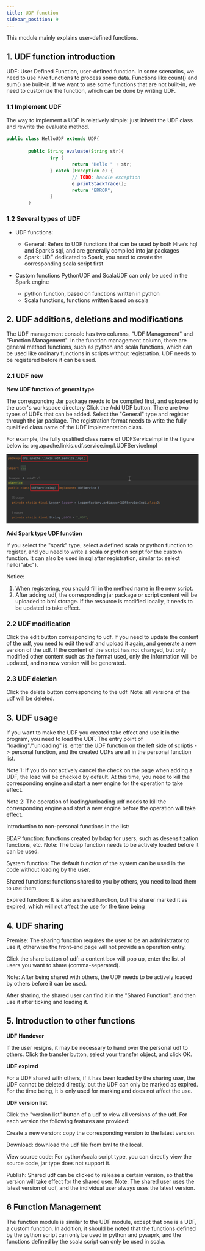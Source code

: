 ```yaml
---
title: UDF function
sidebar_position: 9
---
```


This module mainly explains user-defined functions.

## 1. UDF function introduction
UDF: User Defined Function, user-defined function. In some scenarios, we need to use hive functions to process some data. Functions like count() and sum() are built-in. If we want to use some functions that are not built-in, we need to customize the function, which can be done by writing UDF.

### 1.1 Implement UDF
The way to implement a UDF is relatively simple: just inherit the UDF class and rewrite the evaluate method.

```java
public class HelloUDF extends UDF{

        public String evaluate(String str){
                try {
                        return "Hello " + str;
                } catch (Exception e) {
                        // TODO: handle exception
                        e.printStackTrace();
                        return "ERROR";
                }
        }
```

### 1.2 Several types of UDF
- UDF functions:
    - General: Refers to UDF functions that can be used by both Hive’s hql and Spark’s sql, and are generally compiled into jar packages
    - Spark: UDF dedicated to Spark, you need to create the corresponding scala script first

- Custom functions PythonUDF and ScalaUDF can only be used in the Spark engine
    - python function, based on functions written in python
    - Scala functions, functions written based on scala


## 2. UDF additions, deletions and modifications

The UDF management console has two columns, "UDF Management" and "Function Management". In the function management column, there are general method functions, such as python and scala functions, which can be used like ordinary functions in scripts without registration. UDF needs to be registered before it can be used.

### 2.1 UDF new
**New UDF function of general type**

The corresponding Jar package needs to be compiled first, and uploaded to the user's workspace directory
Click the Add UDF button. There are two types of UDFs that can be added. Select the "General" type and register through the jar package. The registration format needs to write the fully qualified class name of the UDF implementation class.

For example, the fully qualified class name of UDFServiceImpl in the figure below is: org.apache.linkis.udf.service.impl.UDFServiceImpl

![](../images/udf-cllass.png)

**Add Spark type UDF function**

If you select the "spark" type, select a defined scala or python function to register, and you need to write a scala or python script for the custom function. It can also be used in sql after registration, similar to: select hello("abc").

Notice:
1. When registering, you should fill in the method name in the new script.
2. After adding udf, the corresponding jar package or script content will be uploaded to bml storage. If the resource is modified locally, it needs to be updated to take effect.



### 2.2 UDF modification

Click the edit button corresponding to udf. If you need to update the content of the udf, you need to edit the udf and upload it again, and generate a new version of the udf. If the content of the script has not changed, but only modified other content such as the format used, only the information will be updated, and no new version will be generated.


### 2.3 UDF deletion

Click the delete button corresponding to the udf. Note: all versions of the udf will be deleted.


## 3. UDF usage
If you want to make the UDF you created take effect and use it in the program, you need to load the UDF. The entry point of "loading"/"unloading" is: enter the UDF function on the left side of scriptis -> personal function, and the created UDFs are all in the personal function list.

Note 1: If you do not actively cancel the check on the page when adding a UDF, the load will be checked by default. At this time, you need to kill the corresponding engine and start a new engine for the operation to take effect.

Note 2: The operation of loading/unloading udf needs to kill the corresponding engine and start a new engine before the operation will take effect.

Introduction to non-personal functions in the list:

BDAP function: functions created by bdap for users, such as desensitization functions, etc. Note: The bdap function needs to be actively loaded before it can be used.

System function: The default function of the system can be used in the code without loading by the user.

Shared functions: functions shared to you by others, you need to load them to use them

Expired function: It is also a shared function, but the sharer marked it as expired, which will not affect the use for the time being



## 4. UDF sharing
Premise: The sharing function requires the user to be an administrator to use it, otherwise the front-end page will not provide an operation entry.

Click the share button of udf: a content box will pop up, enter the list of users you want to share (comma-separated).

Note: After being shared with others, the UDF needs to be actively loaded by others before it can be used.



After sharing, the shared user can find it in the "Shared Function", and then use it after ticking and loading it.

## 5. Introduction to other functions
**UDF Handover**

If the user resigns, it may be necessary to hand over the personal udf to others. Click the transfer button, select your transfer object, and click OK.


**UDF expired**

For a UDF shared with others, if it has been loaded by the sharing user, the UDF cannot be deleted directly, but the UDF can only be marked as expired. For the time being, it is only used for marking and does not affect the use.

**UDF version list**

Click the "version list" button of a udf to view all versions of the udf. For each version the following features are provided:

Create a new version: copy the corresponding version to the latest version.

Download: download the udf file from bml to the local.

View source code: For python/scala script type, you can directly view the source code, jar type does not support it.

Publish: Shared udf can be clicked to release a certain version, so that the version will take effect for the shared user. Note: The shared user uses the latest version of udf, and the individual user always uses the latest version.

## 6 Function Management

The function module is similar to the UDF module, except that one is a UDF, a custom function. In addition, it should be noted that the functions defined by the python script can only be used in python and pysaprk, and the functions defined by the scala script can only be used in scala.
